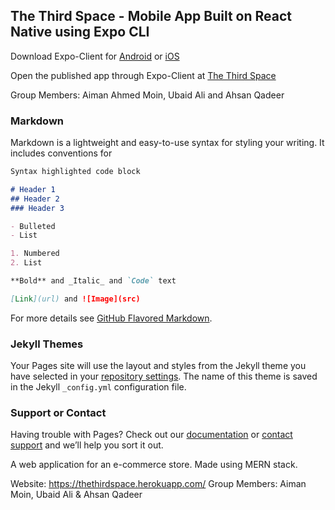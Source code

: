## The Third Space - Mobile App Built on React Native using Expo CLI

Download Expo-Client for [Android](http://bit.ly/2bZq5ew) or [iOS](http://apple.co/2c6HMtp)

Open the published app through Expo-Client at [The Third Space](https://expo.io/--/to-exp/exp%3A%2F%2Fexp.host%2F%40aamoin%2Ffirst)

Group Members: Aiman Ahmed Moin, Ubaid Ali and Ahsan Qadeer
### Markdown

Markdown is a lightweight and easy-to-use syntax for styling your writing. It includes conventions for

```markdown
Syntax highlighted code block

# Header 1
## Header 2
### Header 3

- Bulleted
- List

1. Numbered
2. List

**Bold** and _Italic_ and `Code` text

[Link](url) and ![Image](src)
```

For more details see [GitHub Flavored Markdown](https://guides.github.com/features/mastering-markdown/).

### Jekyll Themes

Your Pages site will use the layout and styles from the Jekyll theme you have selected in your [repository settings](https://github.com/aimanahmedmoin1997/TheThirdSpaceMobileApp/settings). The name of this theme is saved in the Jekyll `_config.yml` configuration file.

### Support or Contact

Having trouble with Pages? Check out our [documentation](https://help.github.com/categories/github-pages-basics/) or [contact support](https://github.com/contact) and we’ll help you sort it out.

A web application for an e-commerce store. Made using MERN stack.

Website: https://thethirdspace.herokuapp.com/
Group Members: Aiman Moin, Ubaid Ali & Ahsan Qadeer
